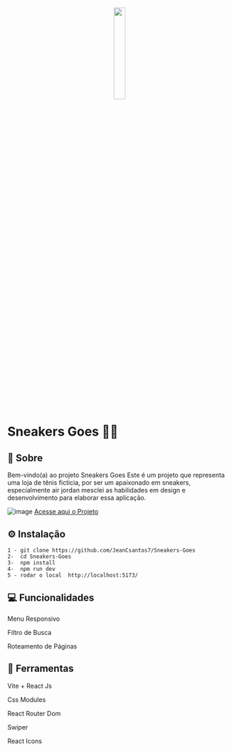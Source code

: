 
 <h1 style="text-align: center;">
      <h1 style="text-align: center;">
           <img width= "23%" src="./Logotipo.png" alt="">
    </h1>
    </h1>

<h1> Sneakers Goes 🏀👟</h1>

## 📖 Sobre

 <p >
 Bem-vindo(a) ao projeto Sneakers Goes Este é um projeto que representa uma loja de tênis ficticia, por ser um apaixonado em sneakers, especialmente air jordan mesclei as habilidades em design e desenvolvimento para elaborar essa aplicação.</p>


![image](https://github.com/JeanCsantos7/Sneakers-Goes/assets/126731254/7c82f719-1e69-4188-9d95-17d3ac9316a4)
<a href="https://sneakers-goes.vercel.app/">Acesse aqui o Projeto</a>

## ⚙ Instalação

    1 - git clone https://github.com/JeanCsantos7/Sneakers-Goes
    2-  cd Sneakers-Goes
    3-  npm install
    4-  npm run dev
    5 - rodar o local  http://localhost:5173/

## 💻 Funcionalidades

Menu Responsivo

Filtro de Busca

Roteamento de Páginas

## 🔨 Ferramentas

Vite + React Js

Css Modules

React Router Dom

Swiper

React Icons




